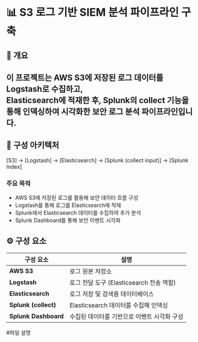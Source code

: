 # 📊 S3 로그 기반 SIEM 분석 파이프라인 구축

## 📝 개요

이 프로젝트는 AWS S3에 저장된 로그 데이터를 Logstash로 수집하고,  
Elasticsearch에 적재한 후, Splunk의 collect 기능을 통해 인덱싱하여 시각화한 **보안 로그 분석 파이프라인**입니다.
---

## 🔧 구성 아키텍처
[S3] → [Logstash] → [Elasticsearch] → [Splunk (collect input)] → [Splunk Index]

### 주요 목적

- AWS S3에 저장된 로그를 활용해 보안 데이터 흐름 구성
- Logstash를 통해 로그를 Elasticsearch에 적재
- Splunk에서 Elasticsearch 데이터를 수집하여 추가 분석
- Splunk Dashboard를 통해 보안 이벤트 시각화

## ⚙️ 구성 요소

| 구성 요소 | 설명 |
|-----------|------|
| **AWS S3** | 로그 원본 저장소 |
| **Logstash** | 로그 전달 도구 (Elasticsearch 전송 역할) |
| **Elasticsearch** | 로그 저장 및 검색용 데이터베이스 |
| **Splunk (collect)** | Elasticsearch 데이터를 수집해 인덱싱 |
| **Splunk Dashboard** | 수집된 데이터를 기반으로 이벤트 시각화 구성 |

#파일 설명
